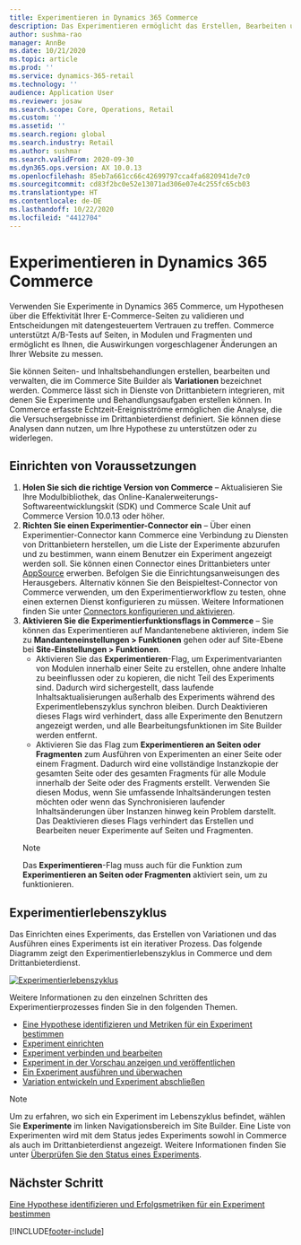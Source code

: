 ```yaml
---
title: Experimentieren in Dynamics 365 Commerce
description: Das Experimentieren ermöglicht das Erstellen, Bearbeiten und Verwalten von Seitenlayouts und Inhaltsbehandlungen im Site Builder. Die Unterstützung von End-to-End-Experimenten ist für E-Commerce-Seiten und -Entitäten innerhalb einer Seite aktiviert.
author: sushma-rao
manager: AnnBe
ms.date: 10/21/2020
ms.topic: article
ms.prod: ''
ms.service: dynamics-365-retail
ms.technology: ''
audience: Application User
ms.reviewer: josaw
ms.search.scope: Core, Operations, Retail
ms.custom: ''
ms.assetid: ''
ms.search.region: global
ms.search.industry: Retail
ms.author: sushmar
ms.search.validFrom: 2020-09-30
ms.dyn365.ops.version: AX 10.0.13
ms.openlocfilehash: 85eb7a661cc66c42699797cca4fa6820941de7c0
ms.sourcegitcommit: cd83f2bc0e52e13071ad306e07e4c255fc65cb03
ms.translationtype: HT
ms.contentlocale: de-DE
ms.lasthandoff: 10/22/2020
ms.locfileid: "4412704"
---
```

# <a name="experimentation-in-dynamics-365-commerce"></a>Experimentieren in Dynamics 365 Commerce
Verwenden Sie Experimente in Dynamics 365 Commerce, um Hypothesen über die Effektivität Ihrer E-Commerce-Seiten zu validieren und Entscheidungen mit datengesteuertem Vertrauen zu treffen. Commerce unterstützt A/B-Tests auf Seiten, in Modulen und Fragmenten und ermöglicht es Ihnen, die Auswirkungen vorgeschlagener Änderungen an Ihrer Website zu messen.

Sie können Seiten- und Inhaltsbehandlungen erstellen, bearbeiten und verwalten, die im Commerce Site Builder als **Variationen** bezeichnet werden. Commerce lässt sich in Dienste von Drittanbietern integrieren, mit denen Sie Experimente und Behandlungsaufgaben erstellen können. In Commerce erfasste Echtzeit-Ereignisströme ermöglichen die Analyse, die die Versuchsergebnisse im Drittanbieterdienst definiert. Sie können diese Analysen dann nutzen, um Ihre Hypothese zu unterstützen oder zu widerlegen.

## <a name="set-up-prerequisites"></a>Einrichten von Voraussetzungen
1. **Holen Sie sich die richtige Version von Commerce** – Aktualisieren Sie Ihre Modulbibliothek, das Online-Kanalerweiterungs-Softwareentwicklungskit (SDK) und Commerce Scale Unit auf Commerce Version 10.0.13 oder höher.
1. **Richten Sie einen Experimentier-Connector ein** – Über einen Experimentier-Connector kann Commerce eine Verbindung zu Diensten von Drittanbietern herstellen, um die Liste der Experimente abzurufen und zu bestimmen, wann einem Benutzer ein Experiment angezeigt werden soll. Sie können einen Connector eines Drittanbieters unter [AppSource](https://appsource.microsoft.com) erwerben. Befolgen Sie die Einrichtungsanweisungen des Herausgebers. Alternativ können Sie den Beispieltest-Connector von Commerce verwenden, um den Experimentierworkflow zu testen, ohne einen externen Dienst konfigurieren zu müssen. Weitere Informationen finden Sie unter [Connectors konfigurieren und aktivieren](e-commerce-extensibility/connectors.md). 
1. **Aktivieren Sie die Experimentierfunktionsflags in Commerce** – Sie können das Experimentieren auf Mandantenebene aktivieren, indem Sie zu **Mandanteneinstellungen > Funktionen** gehen oder auf Site-Ebene bei **Site-Einstellungen > Funktionen**.
    - Aktivieren Sie das **Experimentieren**-Flag, um Experimentvarianten von Modulen innerhalb einer Seite zu erstellen, ohne andere Inhalte zu beeinflussen oder zu kopieren, die nicht Teil des Experiments sind. Dadurch wird sichergestellt, dass laufende Inhaltsaktualisierungen außerhalb des Experiments während des Experimentlebenszyklus synchron bleiben. Durch Deaktivieren dieses Flags wird verhindert, dass alle Experimente den Benutzern angezeigt werden, und alle Bearbeitungsfunktionen im Site Builder werden entfernt.
    - Aktivieren Sie das Flag zum **Experimentieren an Seiten oder Fragmenten** zum Ausführen von Experimenten an einer Seite oder einem Fragment. Dadurch wird eine vollständige Instanzkopie der gesamten Seite oder des gesamten Fragments für alle Module innerhalb der Seite oder des Fragments erstellt. Verwenden Sie diesen Modus, wenn Sie umfassende Inhaltsänderungen testen möchten oder wenn das Synchronisieren laufender Inhaltsänderungen über Instanzen hinweg kein Problem darstellt. Das Deaktivieren dieses Flags verhindert das Erstellen und Bearbeiten neuer Experimente auf Seiten und Fragmenten.
    > [!NOTE]
    > Das **Experimentieren**-Flag muss auch für die Funktion zum **Experimentieren an Seiten oder Fragmenten** aktiviert sein, um zu funktionieren.
    
## <a name="experimentation-lifecycle"></a>Experimentierlebenszyklus
Das Einrichten eines Experiments, das Erstellen von Variationen und das Ausführen eines Experiments ist ein iterativer Prozess. Das folgende Diagramm zeigt den Experimentierlebenszyklus in Commerce und dem Drittanbieterdienst. 

[ ![Experimentierlebenszyklus](./media/experimentation_lifecycle.svg) ](./media/experimentation_lifecycle.svg#lightbox)

Weitere Informationen zu den einzelnen Schritten des Experimentierprozesses finden Sie in den folgenden Themen.
- [Eine Hypothese identifizieren und Metriken für ein Experiment bestimmen](experimentation-identify.md)
- [Experiment einrichten](experimentation-setup.md)
- [Experiment verbinden und bearbeiten](experimentation-connect-edit.md)
- [Experiment in der Vorschau anzeigen und veröffentlichen](experimentation-preview-publish.md)
- [Ein Experiment ausführen und überwachen](experimentation-run-monitor.md)
- [Variation entwickeln und Experiment abschließen](experimentation-review-complete.md)

> [!NOTE]
> Um zu erfahren, wo sich ein Experiment im Lebenszyklus befindet, wählen Sie **Experimente** im linken Navigationsbereich im Site Builder. Eine Liste von Experimenten wird mit dem Status jedes Experiments sowohl in Commerce als auch im Drittanbieterdienst angezeigt. Weitere Informationen finden Sie unter [Überprüfen Sie den Status eines Experiments](experimentation-status.md).

## <a name="next-step"></a>Nächster Schritt
[Eine Hypothese identifizieren und Erfolgsmetriken für ein Experiment bestimmen](experimentation-identify.md) 


[!INCLUDE[footer-include](../includes/footer-banner.md)]